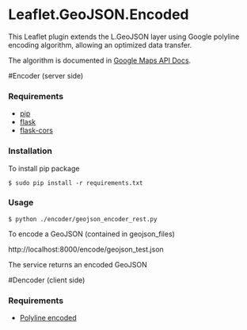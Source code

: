 # Leaflet.GeoJSON.Encoded

This Leaflet plugin extends the L.GeoJSON layer using Google polyline encoding algorithm, allowing an optimized data transfer.

The algorithm is documented in [Google Maps API Docs](https://developers.google.com/maps/documentation/utilities/polylinealgorithm).

#Encoder (server side)

### Requirements
- [pip](https://pip.pypa.io/en/latest/installing.html)
- [flask](http://flask.pocoo.org/)
- [flask-cors](http://flask-cors.readthedocs.org/en/latest/)


### Installation

To install pip package

```
$ sudo pip install -r requirements.txt
```

### Usage

```
$ python ./encoder/geojson_encoder_rest.py
```

To encode a GeoJSON (contained in geojson_files)

http://localhost:8000/encode/geojson_test.json

The service returns an encoded GeoJSON

#Dencoder (client side)
### Requirements
- [Polyline encoded](https://github.com/jieter/Leaflet.encoded)

